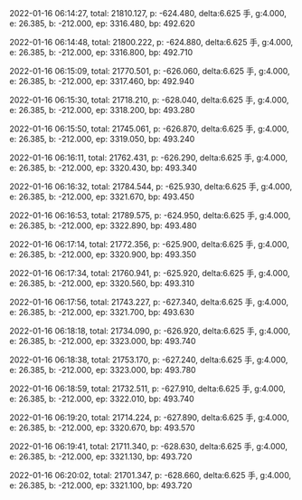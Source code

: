 2022-01-16 06:14:27, total: 21810.127, p: -624.480, delta:6.625 手, g:4.000, e: 26.385, b: -212.000, ep: 3316.480, bp: 492.620

2022-01-16 06:14:48, total: 21800.222, p: -624.880, delta:6.625 手, g:4.000, e: 26.385, b: -212.000, ep: 3316.800, bp: 492.710

2022-01-16 06:15:09, total: 21770.501, p: -626.060, delta:6.625 手, g:4.000, e: 26.385, b: -212.000, ep: 3317.460, bp: 492.940

2022-01-16 06:15:30, total: 21718.210, p: -628.040, delta:6.625 手, g:4.000, e: 26.385, b: -212.000, ep: 3318.200, bp: 493.280

2022-01-16 06:15:50, total: 21745.061, p: -626.870, delta:6.625 手, g:4.000, e: 26.385, b: -212.000, ep: 3319.050, bp: 493.240

2022-01-16 06:16:11, total: 21762.431, p: -626.290, delta:6.625 手, g:4.000, e: 26.385, b: -212.000, ep: 3320.430, bp: 493.340

2022-01-16 06:16:32, total: 21784.544, p: -625.930, delta:6.625 手, g:4.000, e: 26.385, b: -212.000, ep: 3321.670, bp: 493.450

2022-01-16 06:16:53, total: 21789.575, p: -624.950, delta:6.625 手, g:4.000, e: 26.385, b: -212.000, ep: 3322.890, bp: 493.480

2022-01-16 06:17:14, total: 21772.356, p: -625.900, delta:6.625 手, g:4.000, e: 26.385, b: -212.000, ep: 3320.900, bp: 493.350

2022-01-16 06:17:34, total: 21760.941, p: -625.920, delta:6.625 手, g:4.000, e: 26.385, b: -212.000, ep: 3320.560, bp: 493.310

2022-01-16 06:17:56, total: 21743.227, p: -627.340, delta:6.625 手, g:4.000, e: 26.385, b: -212.000, ep: 3321.700, bp: 493.630

2022-01-16 06:18:18, total: 21734.090, p: -626.920, delta:6.625 手, g:4.000, e: 26.385, b: -212.000, ep: 3323.000, bp: 493.740

2022-01-16 06:18:38, total: 21753.170, p: -627.240, delta:6.625 手, g:4.000, e: 26.385, b: -212.000, ep: 3323.000, bp: 493.780

2022-01-16 06:18:59, total: 21732.511, p: -627.910, delta:6.625 手, g:4.000, e: 26.385, b: -212.000, ep: 3322.010, bp: 493.740

2022-01-16 06:19:20, total: 21714.224, p: -627.890, delta:6.625 手, g:4.000, e: 26.385, b: -212.000, ep: 3320.670, bp: 493.570

2022-01-16 06:19:41, total: 21711.340, p: -628.630, delta:6.625 手, g:4.000, e: 26.385, b: -212.000, ep: 3321.130, bp: 493.720

2022-01-16 06:20:02, total: 21701.347, p: -628.660, delta:6.625 手, g:4.000, e: 26.385, b: -212.000, ep: 3321.100, bp: 493.720